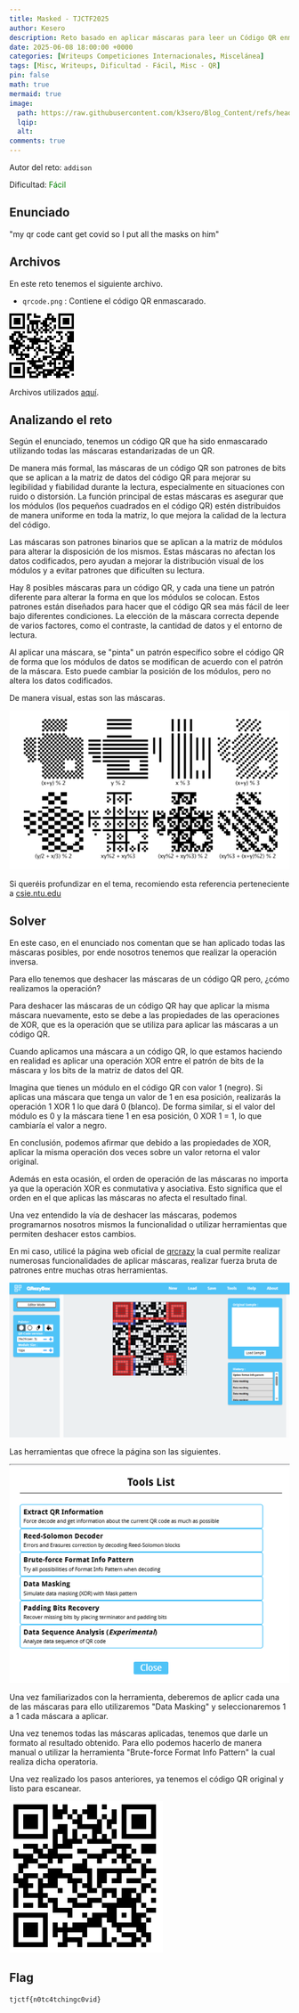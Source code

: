 ```yaml
---
title: Masked - TJCTF2025
author: Kesero
description: Reto basado en aplicar máscaras para leer un Código QR enmascarado
date: 2025-06-08 18:00:00 +0000
categories: [Writeups Competiciones Internacionales, Miscelánea]
tags: [Misc, Writeups, Dificultad - Fácil, Misc - QR]
pin: false
math: true
mermaid: true
image:
  path: https://raw.githubusercontent.com/k3sero/Blog_Content/refs/heads/main/Competiciones_Internacionales_Writeups/2025/tjctf2025/misc/masked/9.png
  lqip: 
  alt: 
comments: true
---
```

Autor del reto: `addison`

Dificultad: <font color=green>Fácil</font>

## Enunciado

"my qr code cant get covid so I put all the masks on him"

## Archivos

En este reto tenemos el siguiente archivo.

- `qrcode.png` : Contiene el código QR enmascarado.

![qrcode](https://raw.githubusercontent.com/k3sero/Blog_Content/refs/heads/main/Competiciones_Internacionales_Writeups/2025/tjctf2025/misc/masked/qrcode.png)

Archivos utilizados [aquí](https://github.com/k3sero/Blog_Content/tree/main/Competiciones_Internacionales_Writeups/2025/tjctf2025/misc/masked).

## Analizando el reto

Según el enunciado, tenemos un código QR que ha sido enmascarado utilizando todas las máscaras estandarizadas de un QR.

De manera más formal, las máscaras de un código QR son patrones de bits que se aplican a la matriz de datos del código QR para mejorar su legibilidad y fiabilidad durante la lectura, especialmente en situaciones con ruido o distorsión. La función principal de estas máscaras es asegurar que los módulos (los pequeños cuadrados en el código QR) estén distribuidos de manera uniforme en toda la matriz, lo que mejora la calidad de la lectura del código.

Las máscaras son patrones binarios que se aplican a la matriz de módulos para alterar la disposición de los mismos. Estas máscaras no afectan los datos codificados, pero ayudan a mejorar la distribución visual de los módulos y a evitar patrones que dificulten su lectura.

Hay 8 posibles máscaras para un código QR, y cada una tiene un patrón diferente para alterar la forma en que los módulos se colocan. Estos patrones están diseñados para hacer que el código QR sea más fácil de leer bajo diferentes condiciones. La elección de la máscara correcta depende de varios factores, como el contraste, la cantidad de datos y el entorno de lectura.

Al aplicar una máscara, se "pinta" un patrón específico sobre el código QR de forma que los módulos de datos se modifican de acuerdo con el patrón de la máscara. Esto puede cambiar la posición de los módulos, pero no altera los datos codificados.

De manera visual, estas son las máscaras.

![mascaras](https://raw.githubusercontent.com/k3sero/Blog_Content/refs/heads/main/Competiciones_Internacionales_Writeups/2025/tjctf2025/misc/masked/mascaras.png)

Si queréis profundizar en el tema, recomiendo esta referencia perteneciente a [csie.ntu.edu](https://www.csie.ntu.edu.tw/~kmchao/bcc16spr/20160329_QR%20Code.pdf)

## Solver

En este caso, en el enunciado nos comentan que se han aplicado todas las máscaras posibles, por ende nosotros tenemos que realizar la operación inversa.

Para ello tenemos que deshacer las máscaras de un código QR pero, ¿cómo realizamos la operación?

Para deshacer las máscaras de un código QR hay que aplicar la misma máscara nuevamente, esto se debe a las propiedades de las operaciones de XOR, que es la operación que se utiliza para aplicar las máscaras a un código QR.

Cuando aplicamos una máscara a un código QR, lo que estamos haciendo en realidad es aplicar una operación XOR entre el patrón de bits de la máscara y los bits de la matriz de datos del QR.

Imagina que tienes un módulo en el código QR con valor 1 (negro). Si aplicas una máscara que tenga un valor de 1 en esa posición, realizarás la operación 
1 XOR 1 lo que dará 0 (blanco). De forma similar, si el valor del módulo es 0 y la máscara tiene 1 en esa posición, 
0 XOR 1 = 1, lo que cambiaría el valor a negro.

En conclusión, podemos afirmar que debido a las propiedades de XOR, aplicar la misma operación dos veces sobre un valor retorna el valor original. 

Además en esta ocasión, el orden de operación de las máscaras no importa ya que la operación XOR es conmutativa y asociativa. Esto significa que el orden en el que aplicas las máscaras no afecta el resultado final. 

Una vez entendido la vía de deshacer las máscaras, podemos programarnos nosotros mismos la funcionalidad o utilizar herramientas que permiten deshacer estos cambios.

En mi caso, utilicé la página web oficial de [qrcrazy](https://merri.cx/qrazybox/) la cual permite realizar numerosas funcionalidades de aplicar máscaras, realizar fuerza bruta de patrones entre muchas otras herramientas.

![qrcrazy](https://raw.githubusercontent.com/k3sero/Blog_Content/refs/heads/main/Competiciones_Internacionales_Writeups/2025/tjctf2025/misc/masked/qrcrazy.png)

Las herramientas que ofrece la página son las siguientes.

![toollist](https://raw.githubusercontent.com/k3sero/Blog_Content/refs/heads/main/Competiciones_Internacionales_Writeups/2025/tjctf2025/misc/masked/toollist.png)

Una vez familiarizados con la herramienta, deberemos de aplicr cada una de las máscaras para ello utilizaremos "Data Masking" y seleccionaremos 1 a 1 cada máscara a aplicar.

Una vez tenemos todas las máscaras aplicadas, tenemos que darle un formato al resultado obtenido. Para ello podemos hacerlo de manera manual o utilizar la herramienta "Brute-force Format Info Pattern" la cual realiza dicha operatoria.

Una vez realizado los pasos anteriores, ya tenemos el código QR original y listo para escanear.

![qroriginal](https://raw.githubusercontent.com/k3sero/Blog_Content/refs/heads/main/Competiciones_Internacionales_Writeups/2025/tjctf2025/misc/masked/qroriginal.png)

## Flag
`tjctf{n0tc4tchingc0vid}`